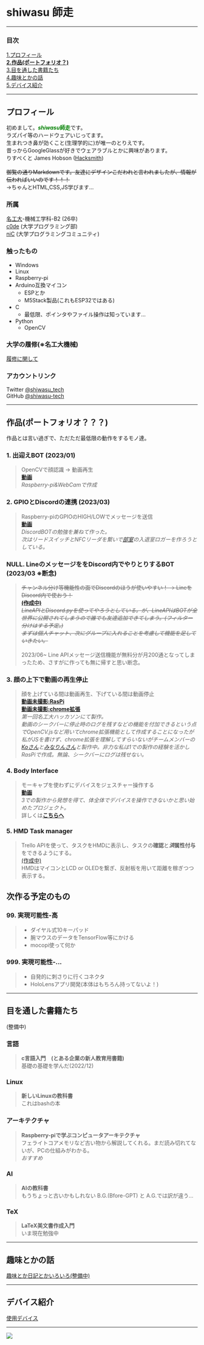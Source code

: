 # **shiwasu  師走**

---
### 目次
[1.プロフィール](#プロフィール)<br>[__**2.作品(ポートフォリオ？)**__](#作品(ポートフォリオ？？？))<br>[3.目を通した書籍たち](#目を通した書籍たち)<br>[4.趣味とかの話](#趣味とかの話)<br>[5.デバイス紹介](#デバイス紹介)

---

## **プロフィール**

初めまして。<span style="color: green; ">***shiwasu*****師走**</span>です。<br>ラズパイ等のハードウェアいじってます。<br>生まれつき鼻が効くこと(生理学的に)が唯一のとりえです。<br>昔っからGoogleGlassが好きでウェアラブルとかに興味があります。<br>りすぺくと James Hobson ([Hacksmith](https://www.youtube.com/@theHacksmith))<br><br>~~御覧の通りMarkdownです。友達にデザインこだわれと言われましたが、情報が伝わればいいのです！！！~~<br>→ちゃんとHTML,CSS,JS学びます...
### **所属**
[名工大](https://www.nitech.ac.jp/)-機械工学科-B2 (26卒)<br>[c0de](https://twitter.com/c0demattari) (大学プログラミング部)<br>[niC](https://twitter.com/nitechCreate) (大学プログラミングコミュニティ)<br>

### **触ったもの**
- Windows
- Linux
- Raspberry-pi
- Arduino互換マイコン
    - ESPとか
    - M5Stack製品(これもESP32ではある)
- C
    - 最低限、ポインタやファイル操作は知っています...
- Python
    - OpenCV

### **大学の履修**(※名工大機械)
[履修に関して](major.md)


### **アカウントリンク**

Twitter [@shiwasu_tech](https://twitter.com/shiwasu_tech)<br>GitHub [@shiwasu-tech](https://github.com/shiwasu-tech)

---

## **作品**(ポートフォリオ？？？)
作品とは言い過ぎで、ただただ最低限の動作をするモノ達。

### 1. 出迎えBOT (2023/01)
> OpenCVで顔認識 -> 動画再生<br>[__動画__](https://twitter.com/shiwasu_tech/status/1646877675628396544)<br>*Raspberry-pi&WebCamで作成*

### 2. GPIOとDiscordの連携 (2023/03)
> Raspberry-piのGPIOのHIGH/LOWでメッセージを送信<br>[__動画__](https://twitter.com/shiwasu_tech/status/1640382350239633408)<br>*DiscordBOTの勉強を兼ねて作った。<br>次はリードスイッチとNFCリーダを繋いで[部室](https://twitter.com/c0demattari)の入退室ロガーを作ろうとしている。*


### NULL. LineのメッセージををDiscord内でやりとりするBOT (2023/03 ※断念)
> ~~チャンネル分け等機能性の面でDiscordのほうが使いやすい！ -> LineをDiscord内で使おう！<br>[__(作成中)__]()<br>*LineAPIとDiscord.pyを使ってやろうとしている。が、LineAPIはBOTが全世界に公開されてしまうので誰でも友達追加できてしまう。(フィルター分けはする予定。)<br>まずは個人チャット、次にグループに入れることを考慮して機能を足していきたい。*~~<br><br>2023/06~ Line APIメッセージ送信機能が無料分が月200通となってしまったため、さすがに作っても無に帰すと思い断念。

### 3. 顔の上下で動画の再生停止
> 顔を上げている間は動画再生、下げている間は動画停止<br>[__動画未撮影:RasPi__]()<br>[__動画未撮影:chrome拡張__]()<br>*第一回名工大ハッカソンにて製作。<br>動画のシークバーに停止時のログを残すなどの機能を付加できるという点でOpenCV.jsなど用いてchrome拡張機能として作成することになったが私がJSを書けず、chrome拡張を理解してすらいないがチームメンバーの[Koさん](https://twitter.com/KoCSience)と[みなりんさん](https://twitter.com/minarin0179)と製作中。非力な私は1での製作の経験を活かしRasPiで作成。無論、シークバーにログは残せない。*

### 4. Body Interface
> モーキャプを使わずにデバイスをジェスチャー操作する<br>[__動画__](https://youtu.be/sZ5BhmNm95A)<br>*3での製作から発想を得て、体全体でデバイスを操作できないかと思い始めたプロジェクト。*<br>詳しくは[__**こちらへ**__](body_interface.md)

### 5. HMD Task manager
> Trello APIを使って、タスクをHMDに表示し、タスクの**確認**と***済*属性付与**をできるようにする。<br>[(作成中)]()<br>HMDはマイコンとLCD or OLEDを繋ぎ、反射板を用いて距離を稼ぎつつ表示する。
## 次作る予定のもの
### 99. 実現可能性-**高**
> - ダイヤル式10キーパッド
> - 腕マウスのデータをTensorFlow等にかける
> - mocopi使って何か

### 999. 実現可能性-...
> - 自発的に刺さりに行くコネクタ
> - HoloLensアプリ開発(本体はもちろん持ってないよ！)
---
## **目を通した書籍たち**

(整備中)

### 言語
> **c言語入門　(とある企業の新人教育用書籍)**
> <br>基礎の基礎を学んだ(2022/12)

### Linux
> **新しいLinuxの教科書**
> <br>これはbashの本
### アーキテクチャ
> **Raspberry-piで学ぶコンピュータアーキテクチャ**
> <br>フェライトコアメモリなど古い物から解説してくれる。まだ読み切れてないが、PCの仕組みがわかる。<br>*おすすめ*

### AI
> **AIの教科書**
> <br>もうちょっと古いかもしれない
> B.G.(Bfore-GPT) と A.G.では訳が違う...

### TeX
> **LaTeX美文書作成入門**
> <br>いま現在勉強中

---


## **趣味とかの話**
[趣味とか日記とかいろいろ(整備中)](hobby.md)

---

## **デバイス紹介**
[使用デバイス](devices.md)

---
![](images/shiwasu_icon.png)
